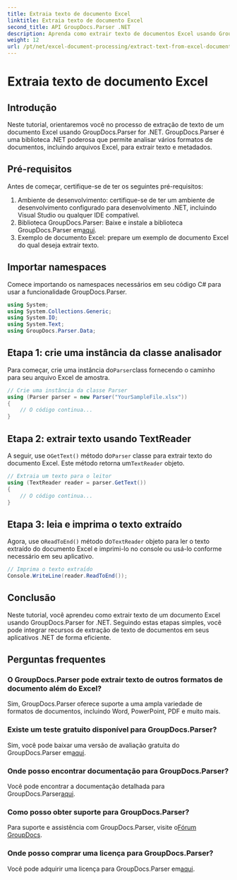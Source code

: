 ```yaml
---
title: Extraia texto de documento Excel
linktitle: Extraia texto de documento Excel
second_title: API GroupDocs.Parser .NET
description: Aprenda como extrair texto de documentos Excel usando GroupDocs.Parser for .NET em etapas simples.
weight: 12
url: /pt/net/excel-document-processing/extract-text-from-excel-document/
---
```


# Extraia texto de documento Excel

## Introdução
Neste tutorial, orientaremos você no processo de extração de texto de um documento Excel usando GroupDocs.Parser for .NET. GroupDocs.Parser é uma biblioteca .NET poderosa que permite analisar vários formatos de documentos, incluindo arquivos Excel, para extrair texto e metadados.
## Pré-requisitos
Antes de começar, certifique-se de ter os seguintes pré-requisitos:
1. Ambiente de desenvolvimento: certifique-se de ter um ambiente de desenvolvimento configurado para desenvolvimento .NET, incluindo Visual Studio ou qualquer IDE compatível.
2.  Biblioteca GroupDocs.Parser: Baixe e instale a biblioteca GroupDocs.Parser em[aqui](https://releases.groupdocs.com/parser/net/).
3. Exemplo de documento Excel: prepare um exemplo de documento Excel do qual deseja extrair texto.

## Importar namespaces
Comece importando os namespaces necessários em seu código C# para usar a funcionalidade GroupDocs.Parser.
```csharp
using System;
using System.Collections.Generic;
using System.IO;
using System.Text;
using GroupDocs.Parser.Data;
```
## Etapa 1: crie uma instância da classe analisador
 Para começar, crie uma instância do`Parser`class fornecendo o caminho para seu arquivo Excel de amostra.
```csharp
// Crie uma instância da classe Parser
using (Parser parser = new Parser("YourSampleFile.xlsx"))
{
    // O código continua...
}
```
## Etapa 2: extrair texto usando TextReader
 A seguir, use o`GetText()` método do`Parser` classe para extrair texto do documento Excel. Este método retorna um`TextReader` objeto.
```csharp
// Extraia um texto para o leitor
using (TextReader reader = parser.GetText())
{
    // O código continua...
}
```
## Etapa 3: leia e imprima o texto extraído
 Agora, use o`ReadToEnd()` método do`TextReader` objeto para ler o texto extraído do documento Excel e imprimi-lo no console ou usá-lo conforme necessário em seu aplicativo.
```csharp
// Imprima o texto extraído
Console.WriteLine(reader.ReadToEnd());
```

## Conclusão
Neste tutorial, você aprendeu como extrair texto de um documento Excel usando GroupDocs.Parser for .NET. Seguindo estas etapas simples, você pode integrar recursos de extração de texto de documentos em seus aplicativos .NET de forma eficiente.

## Perguntas frequentes
### O GroupDocs.Parser pode extrair texto de outros formatos de documento além do Excel?
Sim, GroupDocs.Parser oferece suporte a uma ampla variedade de formatos de documentos, incluindo Word, PowerPoint, PDF e muito mais.
### Existe um teste gratuito disponível para GroupDocs.Parser?
 Sim, você pode baixar uma versão de avaliação gratuita do GroupDocs.Parser em[aqui](https://releases.groupdocs.com/).
### Onde posso encontrar documentação para GroupDocs.Parser?
 Você pode encontrar a documentação detalhada para GroupDocs.Parser[aqui](https://tutorials.groupdocs.com/parser/net/).
### Como posso obter suporte para GroupDocs.Parser?
Para suporte e assistência com GroupDocs.Parser, visite o[Fórum GroupDocs](https://forum.groupdocs.com/c/parser/17).
### Onde posso comprar uma licença para GroupDocs.Parser?
 Você pode adquirir uma licença para GroupDocs.Parser em[aqui](https://purchase.groupdocs.com/buy).